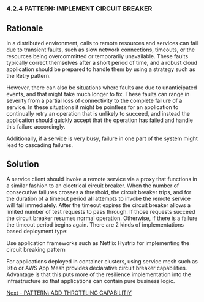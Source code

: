 ### 4.2.4	PATTERN: IMPLEMENT CIRCUIT BREAKER ###

## Rationale ##
In a distributed environment, calls to remote resources and services can fail due to transient faults, such as slow network connections, timeouts, or the resources being overcommitted or temporarily unavailable. These faults typically correct themselves after a short period of time, and a robust cloud application should be prepared to handle them by using a strategy such as the Retry pattern.

However, there can also be situations where faults are due to unanticipated events, and that might take much longer to fix. These faults can range in severity from a partial loss of connectivity to the complete failure of a service. In these situations it might be pointless for an application to continually retry an operation that is unlikely to succeed, and instead the application should quickly accept that the operation has failed and handle this failure accordingly.

Additionally, if a service is very busy, failure in one part of the system might lead to cascading failures.

## Solution ##
A service client should invoke a remote service via a proxy that functions in a similar fashion to an electrical circuit breaker. When the number of consecutive failures crosses a threshold, the circuit breaker trips, and for the duration of a timeout period all attempts to invoke the remote service will fail immediately. After the timeout expires the circuit breaker allows a limited number of test requests to pass through. If those requests succeed the circuit breaker resumes normal operation. Otherwise, if there is a failure the timeout period begins again. There are 2 kinds of implementations based deployment type:

Use application frameworks such as Netflix Hystrix for implementing the circuit breaking pattern

For applications deployed in container clusters, using service mesh such as Istio or AWS App Mesh provides declarative circuit breaker capabilities. Advantage is that this puts more of the resilience implementation into the infrastructure so that applications can contain pure business logic.

[Next - PATTERN: ADD THROTTLING CAPABILITIY](https://github.com/srikanthkotekar/ideasworthsharing/blob/master/Building-Modern-Cloud-Native-Apps/5.12%20PATTERN:%20ADD%20THROTTLING%20CAPABILITIY.md)

